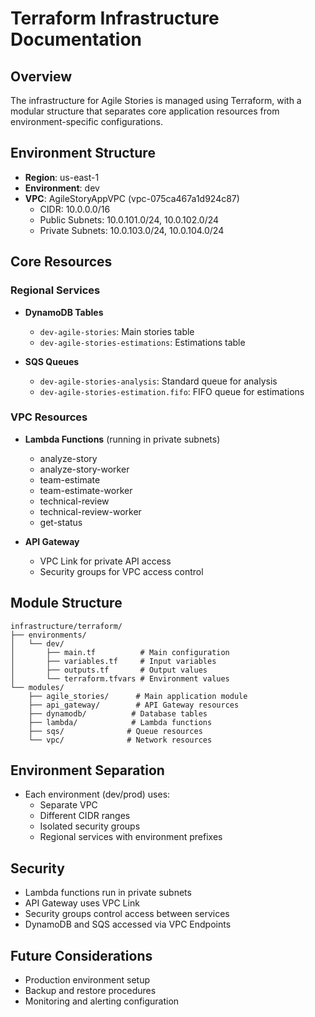 # Terraform Infrastructure Documentation

## Overview
The infrastructure for Agile Stories is managed using Terraform, with a modular structure that separates core application resources from environment-specific configurations.

## Environment Structure
- **Region**: us-east-1
- **Environment**: dev
- **VPC**: AgileStoryAppVPC (vpc-075ca467a1d924c87)
  - CIDR: 10.0.0.0/16
  - Public Subnets: 10.0.101.0/24, 10.0.102.0/24
  - Private Subnets: 10.0.103.0/24, 10.0.104.0/24

## Core Resources
### Regional Services
- **DynamoDB Tables**
  - `dev-agile-stories`: Main stories table
  - `dev-agile-stories-estimations`: Estimations table
  
- **SQS Queues**
  - `dev-agile-stories-analysis`: Standard queue for analysis
  - `dev-agile-stories-estimation.fifo`: FIFO queue for estimations

### VPC Resources
- **Lambda Functions** (running in private subnets)
  - analyze-story
  - analyze-story-worker
  - team-estimate
  - team-estimate-worker
  - technical-review
  - technical-review-worker
  - get-status

- **API Gateway**
  - VPC Link for private API access
  - Security groups for VPC access control

## Module Structure
```
infrastructure/terraform/
├── environments/
│   └── dev/
│       ├── main.tf          # Main configuration
│       ├── variables.tf     # Input variables
│       ├── outputs.tf       # Output values
│       └── terraform.tfvars # Environment values
└── modules/
    ├── agile_stories/      # Main application module
    ├── api_gateway/        # API Gateway resources
    ├── dynamodb/          # Database tables
    ├── lambda/            # Lambda functions
    ├── sqs/              # Queue resources
    └── vpc/              # Network resources
```

## Environment Separation
- Each environment (dev/prod) uses:
  - Separate VPC
  - Different CIDR ranges
  - Isolated security groups
  - Regional services with environment prefixes

## Security
- Lambda functions run in private subnets
- API Gateway uses VPC Link
- Security groups control access between services
- DynamoDB and SQS accessed via VPC Endpoints

## Future Considerations
- Production environment setup
- Backup and restore procedures
- Monitoring and alerting configuration 